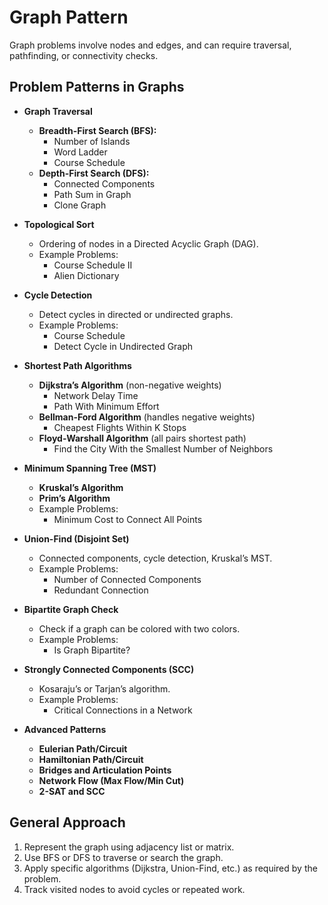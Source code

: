 # Graph Pattern

Graph problems involve nodes and edges, and can require traversal, pathfinding, or connectivity checks.

## Problem Patterns in Graphs

- **Graph Traversal**
  - **Breadth-First Search (BFS):**
    - Number of Islands
    - Word Ladder
    - Course Schedule
  - **Depth-First Search (DFS):**
    - Connected Components
    - Path Sum in Graph
    - Clone Graph

- **Topological Sort**
  - Ordering of nodes in a Directed Acyclic Graph (DAG).
  - Example Problems:
    - Course Schedule II
    - Alien Dictionary

- **Cycle Detection**
  - Detect cycles in directed or undirected graphs.
  - Example Problems:
    - Course Schedule
    - Detect Cycle in Undirected Graph

- **Shortest Path Algorithms**
  - **Dijkstra’s Algorithm** (non-negative weights)
    - Network Delay Time
    - Path With Minimum Effort
  - **Bellman-Ford Algorithm** (handles negative weights)
    - Cheapest Flights Within K Stops
  - **Floyd-Warshall Algorithm** (all pairs shortest path)
    - Find the City With the Smallest Number of Neighbors

- **Minimum Spanning Tree (MST)**
  - **Kruskal’s Algorithm**
  - **Prim’s Algorithm**
  - Example Problems:
    - Minimum Cost to Connect All Points

- **Union-Find (Disjoint Set)**
  - Connected components, cycle detection, Kruskal’s MST.
  - Example Problems:
    - Number of Connected Components
    - Redundant Connection

- **Bipartite Graph Check**
  - Check if a graph can be colored with two colors.
  - Example Problems:
    - Is Graph Bipartite?

- **Strongly Connected Components (SCC)**
  - Kosaraju’s or Tarjan’s algorithm.
  - Example Problems:
    - Critical Connections in a Network

- **Advanced Patterns**
  - **Eulerian Path/Circuit**
  - **Hamiltonian Path/Circuit**
  - **Bridges and Articulation Points**
  - **Network Flow (Max Flow/Min Cut)**
  - **2-SAT and SCC**

## General Approach
1. Represent the graph using adjacency list or matrix.
2. Use BFS or DFS to traverse or search the graph.
3. Apply specific algorithms (Dijkstra, Union-Find, etc.) as required by the problem.
4. Track visited nodes to avoid cycles or repeated work.

